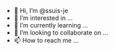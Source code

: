 - 👋 Hi, I’m @ssuis-je
- 👀 I’m interested in ...
- 🌱 I’m currently learning ...
- 💞️ I’m looking to collaborate on ...
- 📫 How to reach me ...

<!---
ssuis-je/ssuis-je is a ✨ special ✨ repository because its `README.md` (this file) appears on your GitHub profile.
You can click the Preview link to take a look at your changes.
--->
